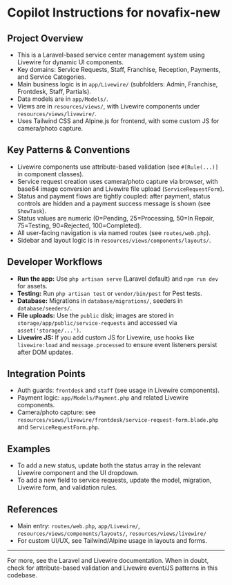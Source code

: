 # Copilot Instructions for novafix-new

## Project Overview
- This is a Laravel-based service center management system using Livewire for dynamic UI components.
- Key domains: Service Requests, Staff, Franchise, Reception, Payments, and Service Categories.
- Main business logic is in `app/Livewire/` (subfolders: Admin, Franchise, Frontdesk, Staff, Partials).
- Data models are in `app/Models/`.
- Views are in `resources/views/`, with Livewire components under `resources/views/livewire/`.
- Uses Tailwind CSS and Alpine.js for frontend, with some custom JS for camera/photo capture.

## Key Patterns & Conventions
- Livewire components use attribute-based validation (see `#[Rule(...)]` in component classes).
- Service request creation uses camera/photo capture via browser, with base64 image conversion and Livewire file upload (`ServiceRequestForm`).
- Status and payment flows are tightly coupled: after payment, status controls are hidden and a payment success message is shown (see `ShowTask`).
- Status values are numeric (0=Pending, 25=Processing, 50=In Repair, 75=Testing, 90=Rejected, 100=Completed).
- All user-facing navigation is via named routes (see `routes/web.php`).
- Sidebar and layout logic is in `resources/views/components/layouts/`.

## Developer Workflows
- **Run the app:** Use `php artisan serve` (Laravel default) and `npm run dev` for assets.
- **Testing:** Run `php artisan test` or `vendor/bin/pest` for Pest tests.
- **Database:** Migrations in `database/migrations/`, seeders in `database/seeders/`.
- **File uploads:** Use the `public` disk; images are stored in `storage/app/public/service-requests` and accessed via `asset('storage/...')`.
- **Livewire JS:** If you add custom JS for Livewire, use hooks like `livewire:load` and `message.processed` to ensure event listeners persist after DOM updates.

## Integration Points
- Auth guards: `frontdesk` and `staff` (see usage in Livewire components).
- Payment logic: `app/Models/Payment.php` and related Livewire components.
- Camera/photo capture: see `resources/views/livewire/frontdesk/service-request-form.blade.php` and `ServiceRequestForm.php`.

## Examples
- To add a new status, update both the status array in the relevant Livewire component and the UI dropdown.
- To add a new field to service requests, update the model, migration, Livewire form, and validation rules.

## References
- Main entry: `routes/web.php`, `app/Livewire/`, `resources/views/components/layouts/`, `resources/views/livewire/`
- For custom UI/UX, see Tailwind/Alpine usage in layouts and forms.

---

For more, see the Laravel and Livewire documentation. When in doubt, check for attribute-based validation and Livewire event/JS patterns in this codebase.
